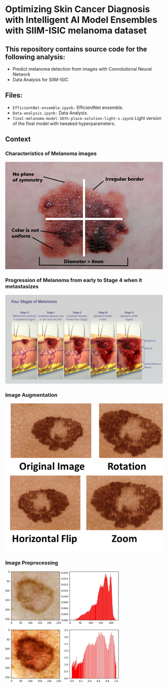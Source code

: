 # Optimizing Skin Cancer Diagnosis with Intelligent AI Model Ensembles with SIIM-ISIC melanoma dataset
## This repository contains source code for the following analysis:
  - Predict melanoma detection from images with Convolutional Neural Network
  - Data Analysis for SIIM-ISIC
## Files:
  - ``EfficientNet-ensemble.ipynb:`` EfficientNet ensemble.
  - ``Data-analysis.ipynb:`` Data Analysis.
  - ``final-melanoma-model-16th-place-solution-light-v.ipynb`` Light version of the final model with tweaked hyperparameters.
## Context

### Characteristics of Melanoma images

<img src="/images/Melanoma-characteristics.jpg" alt="Melanoma patch characteristics"/>

### Progression of Melanoma from early to Stage 4 when it metastasizes 

<img src="/images/Melanoma-progression.jpg" alt="Melanoma progression"/>

### Image Augmentation

<img src="/images/augmentation.png" alt="Image augmentation"/>

### Image Preprocessing

<img src="/images/preproc.png" alt="Image pre-processing"/>








